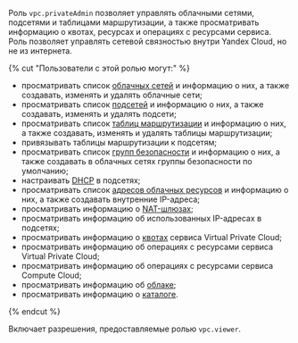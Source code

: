 Роль `vpc.privateAdmin` позволяет управлять облачными сетями, подсетями и таблицами маршрутизации, а также просматривать информацию о квотах, ресурсах и операциях с ресурсами сервиса. Роль позволяет управлять сетевой связностью внутри Yandex Cloud, но не из интернета.

{% cut "Пользователи с этой ролью могут:" %}

* просматривать список [облачных сетей](../../vpc/concepts/network.md#network) и информацию о них, а также создавать, изменять и удалять облачные сети;
* просматривать список [подсетей](../../vpc/concepts/network.md#subnet) и информацию о них, а также создавать, изменять и удалять подсети;
* просматривать список [таблиц маршрутизации](../../vpc/concepts/routing.md#rt-vpc) и информацию о них, а также создавать, изменять и удалять таблицы маршрутизации;
* привязывать таблицы маршрутизации к подсетям;
* просматривать список [групп безопасности](../../vpc/concepts/security-groups.md) и информацию о них, а также создавать в облачных сетях группы безопасности по умолчанию;
* настраивать [DHCP](../../vpc/concepts/dhcp-options.md) в подсетях;
* просматривать список [адресов облачных ресурсов](../../vpc/concepts/address.md) и информацию о них, а также создавать внутренние IP-адреса;
* просматривать информацию о [NAT-шлюзах](../../vpc/concepts/gateways.md);
* просматривать информацию об использованных IP-адресах в подсетях;
* просматривать информацию о [квотах](../../vpc/concepts/limits.md#vpc-quotas) сервиса Virtual Private Cloud;
* просматривать информацию об операциях с ресурсами сервиса Virtual Private Cloud;
* просматривать информацию об операциях с ресурсами сервиса Compute Cloud;
* просматривать информацию об [облаке](../../resource-manager/concepts/resources-hierarchy.md#cloud);
* просматривать информацию о [каталоге](../../resource-manager/concepts/resources-hierarchy.md#folder).

{% endcut %}

Включает разрешения, предоставляемые ролью `vpc.viewer`.